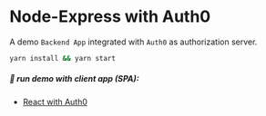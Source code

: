 # Node-Express with Auth0

A demo `Backend App` integrated with `Auth0` as authorization server.

```zsh
yarn install && yarn start
```

##### :page_with_curl: run demo with client app (SPA):
- [React with Auth0](https://github.com/kuntiarso/reactjs-auth0-v1)
